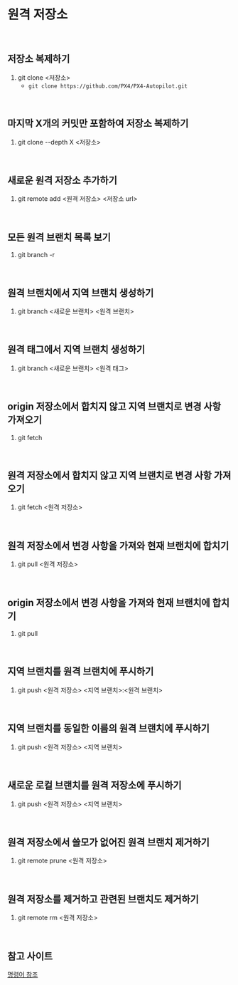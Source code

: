 원격 저장소
=======

<br/>

저장소 복제하기
-------------
1. git clone <저장소>
    * `git clone https://github.com/PX4/PX4-Autopilot.git`

<br/>

마지막 X개의 커밋만 포함하여 저장소 복제하기
----------------------------------------
1. git clone --depth X <저장소>

<br/>

새로운 원격 저장소 추가하기
------------------------
1. git remote add <원격 저장소> <저장소 url>

<br/>

모든 원격 브랜치 목록 보기
-----------------------
1. git branch -r

<br/>

원격 브랜치에서 지역 브랜치 생성하기
---------------------------------
1. git branch <새로운 브랜치> <원격 브랜치>

<br/>

원격 태그에서 지역 브랜치 생성하기
-------------------------------
1. git branch <새로운 브랜치> <원격 태그>

<br/>

origin 저장소에서 합치지 않고 지역 브랜치로 변경 사항 가져오기
---------------------------------------------------------
1. git fetch

<br/>

원격 저장소에서 합치지 않고 지역 브랜치로 변경 사항 가져오기
-------------------------------------------------------
1. git fetch <원격 저장소>

<br/>

원격 저장소에서 변경 사항을 가져와 현재 브랜치에 합치기
--------------------------------------------------
1. git pull <원격 저장소>

<br/>

origin 저장소에서 변경 사항을 가져와 현재 브랜치에 합치기
----------------------------------------------------
1. git pull

<br/>

지역 브랜치를 원격 브랜치에 푸시하기
---------------------------------
1. git push <원격 저장소> <지역 브랜치>:<원격 브랜치>

<br/>

지역 브랜치를 동일한 이름의 원격 브랜치에 푸시하기
---------------------------------------------
1. git push <원격 저장소> <지역 브랜치>

<br/>

새로운 로컬 브랜치를 원격 저장소에 푸시하기
---------------------------------------
1. git push <원격 저장소> <지역 브랜치>

<br/>

원격 저장소에서 쓸모가 없어진 원격 브랜치 제거하기
---------------------------------------------
1. git remote prune <원격 저장소>

<br/>

원격 저장소를 제거하고 관련된 브랜치도 제거하기
-------------------------------------------
1. git remote rm <원격 저장소>

<br/>

참고 사이트
-------------------------------------------
[명령어 참조](https://medium.com/@joongwon/git-git-%EB%AA%85%EB%A0%B9%EC%96%B4-%EC%A0%95%EB%A6%AC-c25b421ecdbd)
